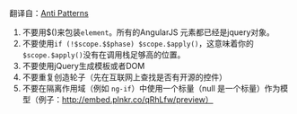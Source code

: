 翻译自：[Anti Patterns](https://github.com/angular/angular.js/wiki/Anti-Patterns)


 1. 不要用$()来包装`element`。所有的AngularJS 元素都已经是jquery对象。
 2. 不要使用`if (!$scope.$$phase) $scope.$apply()`，这意味着你的`$scope.$apply()`没有在调用栈足够高的位置。
 3. 不要使用jQuery生成模板或者DOM
 4. 不要重复创造轮子（先在互联网上查找是否有开源的控件）
 5. 不要在隔离作用域（例如 `ng-if`）中使用一个标量（null 是一个标量）作为模型（例子：http://embed.plnkr.co/qRhLfw/preview）